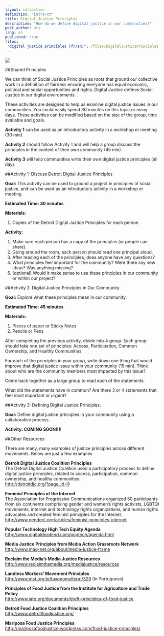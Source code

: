 ```yaml
---
layout: collection
definition: "intro-ct"
title: Digital Justice Principles
description: "How do we define digital justice in our communities?"
post_author: oti
lang: en
published: true
files:
 "digital justice principles (fr/en)": /files/DigitalJusticePrinciples.pdf
---
```


<img src="https://googledrive.com/host/0BwVu7eNQIHs-dzhseVJmNzFFcjg/BmuhnIMIEAAvalX.jpg">

##Shared Principles

We can think of Social Justice Principles as roots that ground our collective work in a definition of fairness ensuring everyone has equal economic, political and social opportunities and rights. Digital Justice defines Social Justice in our digital environments.

These activities are designed to help us examine digital justice issues in our communities. You could easily spend 30 minutes on this topic or many days. These activities can be modified based on the size of the group, time available and goals.

**Activity 1** can be used as an introductory activity in a workshop or meeting (30 min).

**Activity 2** should follow Activity 1 and will help a group discuss the principles in the context of their own community (45 min).

**Activity 3** will help communities write their own digital justice principles (all day).


##Activity 1: Discuss Detroit Digital Justice Principles

**Goal:** This activity can be used to ground a project in principles of social justice, and can be used as an introductory activity in a workshop or meeting.

**Estimated Time: 30 minutes**

**Materials:**
1. Copies of the Detroit Digital Justice Principles for each person.

**Activity:**

1. Make sure each person has a copy of the principles (or people can share).
2. Going around the room, each person should read one principal aloud.
3. After reading each of the principles, does anyone have any questions?
4. What principles feel important for the community? Were there any new ideas? Was anything missing?
5. (optional) Would it make sense to use these principles in our community or within our project?

##Activity 2: Digital Justice Principles in Our Community

**Goal:** Explore what these principles mean in our community.

**Estimated Time: 45 minutes**

**Materials:**

1. Pieces of paper or Sticky Notes
2. Pencils or Pens

After completing the previous activity, divide into 4 group. Each group should take one set of principles: Access, Participation, Common Ownership, and Healthy Communities.

For each of the principles in your group, write down one thing that would improve that digital justice issue within your community (15 min). Think about who are the community members most impacted by this issue? 

Come back together as a large group to read each of the statements.

What did the statements have in common? Are there 3 or 4 statements that feel most important or urgent?

##Activity 3: Defining Digital Justice Principles.

**Goal:** Define digital justice principles in your community using a collaborative process.

**Activity: COMING SOON!!!!**


##Other Resources

There are many, many examples of justice principles across different movements. Below are just a few examples.

<p><strong>Detroit Digital Justice Coalition Principles</strong> <br>
The Detroit Digital Justice Coalition used a participatory process to define digital justice principles, related to access, participation, common ownership, and healthy communities. <br>
<a href="http://detroitdjc.org/?page_id=9">http://detroitdjc.org/?page_id=9</a></p>

<p><strong>Feminist Principles of the Internet</strong> <br>
The Association for Progressive Communications organized 50 participants from six continents comprising gender and women’s rights activists, LGBTQI movements, internet and technology rights organizations, and human rights advocates and created feminist principles for the Internet. <br>
<a href="http://www.genderit.org/articles/feminist-principles-internet">http://www.genderit.org/articles/feminist-principles-internet</a></p>

<p><strong>Popular Technology High Tech Equity Agenda</strong> <br>
<a href="http://www.digitaldeadend.com/poptech/agenda.html">http://www.digitaldeadend.com/poptech/agenda.html</a></p>

<p><strong>Media Justice Principles from Media Action Grassroots Network</strong> <br>
<a href="http://www.mag-net.org/about/media-justice-frame">http://www.mag-net.org/about/media-justice-frame</a></p>

<p><strong>Reclaim the Media’s Media Justice Resources</strong> <br>
<a href="http://www.reclaimthemedia.org/mediajustice/resources">http://www.reclaimthemedia.org/mediajustice/resources</a></p>

<p><strong>Landless Workers’ Movement Principles</strong> <br>
<a href="http://www.mst.org.br/taxonomy/term/329">http://www.mst.org.br/taxonomy/term/329</a>  (In Portuguese)</p>

<p><strong>Principles of Food Justice from the Institute for Agriculture and Trade Policy</strong><br>
<a href="http://www.iatp.org/documents/draft-principles-of-food-justice">http://www.iatp.org/documents/draft-principles-of-food-justice</a></p>

<p><strong>Detroit Food Justice Coalition Principles</strong> <br>
<a href="http://www.detroitfoodjustice.org/">http://www.detroitfoodjustice.org/</a></p>

<p><strong>Mariposa Food Justice Principles</strong> <br>
<a href="http://mariposafoodjustice.wordpress.com/food-justice-principles/">http://mariposafoodjustice.wordpress.com/food-justice-principles/</a></p>
